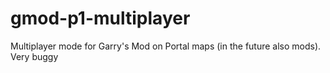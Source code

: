 # gmod-p1-multiplayer
Multiplayer mode for Garry's Mod on Portal maps (in the future also mods). Very buggy

